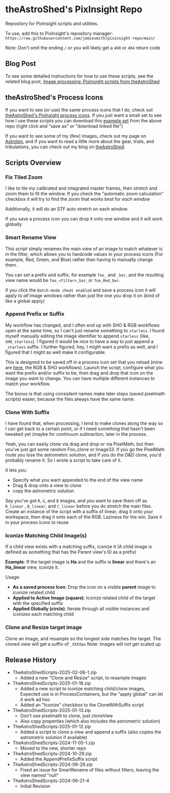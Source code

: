 # theAstroShed's PixInsight Repo

Repository for PixInsight scripts and utilities.

To use, add this to PixInsight's repository manager:
`https://raw.githubusercontent.com/jamiesmith/pixinsight-repo/main/`

Note: Don't omit the ending `/` or you will likely get a `400` or `404` return code

## Blog Post
To see some detailed instructions for how to use these scripts, see the related blog post, 
[Image processing: PixInsight scripts from theAstroShed](https://www.theastroshed.com/image-processing-with-pixinsight-scripts-from-theastroshed/)

## theAstroShed's Process Icons

If you want to see (or use) the same process icons that I do, check out 
[theAstroShed's PixInsight process icons](https://github.com/jamiesmith/pixinsight-icons). 
If you just want a small set to see how I use these scripts you can download
this [example set](https://raw.githubusercontent.com/jamiesmith/pixinsight-icons/refs/heads/main/theAstroShedScripts.xpsm) from the above repo (right click and "save as" or "download linked file")

If you want to see some of my (few) images, check out my page on
[Astrobin](http://www.astrobin.com/users/jamiesmithnc/), and if you
want to read a little more about the gear, trials, and tribulations, 
you can check out my blog on [theAstroShed](https://www.theastroshed.com/).

## Scripts Overview
### Fix Tiled Zoom

I like to tile my calibrated and integrated master frames, then stretch and zoom
them to fit the window.  If you check the "automatic zoom calculation" checkbox
it will try to find the zoom that works best for _each window_

Additionally, it will do an STF auto stretch on each window.

If you save a process icon you can drop it onto one window and it will work
globally

### Smart Rename View

This script simply renames the main view of an image to match whatever is in the
filter, which allows you to hardcode values in your process icons (For example,
Red, Green, and Blue) rather than having to manually change them.

You can set a prefix and suffix, for example `foo_` and `_bar`, and the resulting
view name would be `foo_<filter>_bar`, or `foo_Red_bar`.
    
If you click the `Batch-mode cheat enabled` and save a process icon it will apply to
_all_ image windows rather than just the one you drop it on (kind of like a global apply)

### Append Prefix or Suffix

My workflow has changed, and I often end up with SHO & RGB workflows open at the
same time, so I can't just rename something to `starless`. I found myself
manually editing the image identifier to append `starless` (like,
`SHO_starless`). I figured it would be nice to have a way to just append a
`_starless` suffix. I further figured, hey, I might want a prefix as well, and I
figured that I might as well make it configurable.

This is designed to be saved off in a process icon set that you reload (mine are
[here](https://github.com/jamiesmith/astrophotography/tree/master/PixInsight),
the RGB & SHO workflows). Launch the script, configure what you want the prefix
and/or suffix to be, then drag and drop that icon on the image you want to
change. You can have multiple different instances to match your workflow.

The bonus is that using consistent names make later steps (saved pixelmath
scripts) easier, because the files always have the same name.

### Clone With Suffix

I have found that, when processing, I tend to make clones along the way so I can
get back to a certain point, or if I need something that hasn't been tweaked yet
(maybe for continuum subtraction, later in the process.

Yeah, you can easily clone via drag and drop or via PixelMath, but then you've
just got some random Foo_clone or Image33. If you go the PixelMath route you
lose the astrometric solution, and if you do the D&D clone, you'd probably rename
it. So I wrote a script to take care of it.

It lets you:
- Specify what you want appended to the end of the view name
- Drag & drop onto a view to clone
- copy the astrometric solution

Say you've got `R`, `G`, and `B` images, and you want to save them off as
`R_linear` , `B_linear`, and `C_linear` before you do stretch the main
files. Create an instance of the script with a suffix of linear, drag it onto
your workspace, then drag it onto each of the RGB. Laziness for the win. Save it
in your process icons to reuse

### Iconize Matching Child Image(s)
If a child view exists with a matching suffix, iconize it (A child image is defined as something that has the Parent view's ID as a prefix)

**Example**:
If the target image is **Ha** and the suffix is **linear** and there's an **Ha_linear** view, iconize it.

Usage:
- **As a saved process Icon**: Drop the icon on a visible **parent** image to iconize related child
- **Applied to Active Image (square)**: Iconize related child of the target with the specified suffix
- **Applied Globally (circle)**: Iterate through all visible instances and iconizes each matching child

### Clone and Resize target image
Clone an image, and resample so the longest side matches the target. 
The cloned view will get a suffix of `_XXXXpx`
Note: Images will not get scaled up

## Release History

- TheAstroShedScripts-2025-02-06-1.zip
    - Added a new "Clone and Resize" script, to resample images
- TheAstroShedScripts-2025-01-16.zip
    - Added a new script to iconize matching child/clone images, Expected use is in ProcessContainers, but the "apply global" can let it work ad hoc
    - Added an "Iconize" checkbox to the CloneWithSuffix script
- TheAstroShedScripts-2025-01-13.zip
    - Don't use pixelmath to clone, just cloneView
    - Also copy properties (which also includes the astrometric solution)
- TheAstroShedScripts-2025-01-12.zip
    - Added a script to clone a view and append a suffix (also copies the astrometric solution if available)
- TheAstroShedScripts-2024-11-05-1.zip
    - Moved to the new, shorter repo
- TheAstroShedScripts-2024-10-29.zip
    - Added the AppendPrefixSuffix script
- TheAstroShedScripts-2024-06-29.zip
    - Fixed an issue for SmartRename of files without filters, leaving the view named "null"
- TheAstroShedScripts-2024-06-21-4
    - Initial Revision
